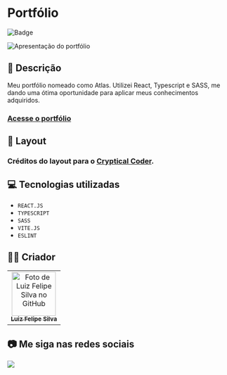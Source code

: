 # Portfólio
![Badge](http://img.shields.io/static/v1?label=STATUS&message=CONCLUIDO&color=GREEN&style=for-the-badge)             

<img src="https://github.com/luizfelipe9627/portfolio/blob/main/src/assets/img/apresentacao.gif" alt="Apresentação do portfólio">

## 📄 Descrição

Meu portfólio nomeado como Atlas. Utilizei React, Typescript e SASS, me dando uma ótima oportunidade para aplicar meus conhecimentos adquiridos.

### <a href="https://luizfelipe9627-portfolio.netlify.app">Acesse o portfólio</a>

## 🎨 Layout

### Créditos do layout para o <a href="https://www.youtube.com/@CrypticalCoder">Cryptical Coder</a>.

## 💻 Tecnologias utilizadas

- ``REACT.JS``
- ``TYPESCRIPT``
- ``SASS``
- ``VITE.JS``
- ``ESLINT``

## 🧑‍💻 Criador

<table>
  <tr>
    <td align="center">
      <a href="https://github.com/luizfelipe9627">
        <img src="https://github.com/luizfelipe9627.png" width="100px;" alt="Foto de Luiz Felipe Silva no GitHub"/><br>
        <sub>
          <b>Luiz Felipe Silva</b>
        </sub>
      </a>
    </td>
  </tr>
</table>

## 📷 Me siga nas redes sociais<br>

<p align="left">
  <a href="https://www.linkedin.com/in/luizfelipe9627/" target="_blank"><img src="https://img.shields.io/badge/-LinkedIn-%230077B5?style=for-the-badge&logo=linkedin&logoColor=white"></a>
</p>


